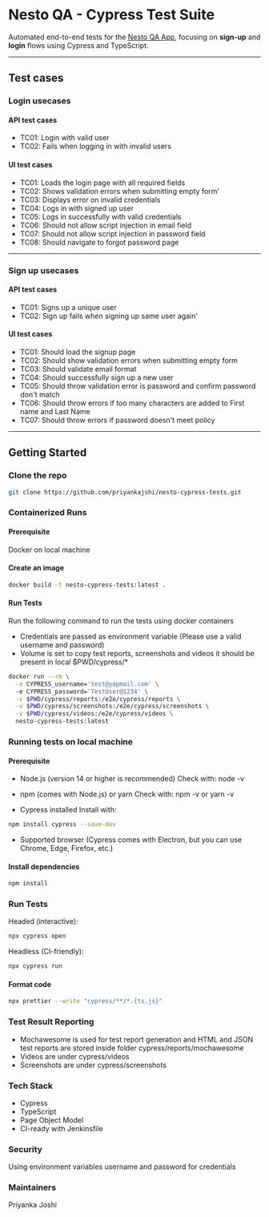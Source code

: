 # Nesto QA - Cypress Test Suite

Automated end-to-end tests for the [Nesto QA App](https://app.qa.nesto.ca/login), focusing on **sign-up** and **login** flows using Cypress and TypeScript.

---

## Test cases
### Login usecases
#### API test cases
* TC01: Login with valid user
* TC02: Fails when logging in with invalid users
#### UI test cases
* TC01: Loads the login page with all required fields
* TC02: Shows validation errors when submitting empty form'
* TC03: Displays error on invalid credentials
* TC04: Logs in with signed up user
* TC05: Logs in successfully with valid credentials
* TC06: Should not allow script injection in email field
* TC07: Should not allow script injection in password field
* TC08: Should navigate to forgot password page

---

### Sign up usecases
#### API test cases
* TC01: Signs up a unique user
* TC02: Sign up fails when signing up same user again'
#### UI test cases
* TC01: Should load the signup page
* TC02: Should show validation errors when submitting empty form
* TC03: Should validate email format
* TC04: Should successfully sign up a new user
* TC05: Should throw validation error is password and confirm password don't match
* TC06: Should throw errors if too many characters are added to First name and Last Name
* TC07: Should throw errors if password doesn't meet policy

---

## Getting Started

### Clone the repo

```bash
git clone https://github.com/priyankajshi/nesto-cypress-tests.git
```

### Containerized Runs

#### Prerequisite
Docker on local machine

#### Create an image 
```bash
docker build -t nesto-cypress-tests:latest .
```

#### Run Tests
Run the following command to run the tests using docker containers

* Credentials are passed as environment variable (Please use a valid username and password)
* Volume is set to copy test reports, screenshots and videos it should be present in local 
   $PWD/cypress/*

```bash
docker run --rm \
  -e CYPRESS_username='test@yopmail.com' \ 
  -e CYPRESS_password='TestUser@1234' \
  -v $PWD/cypress/reports:/e2e/cypress/reports \
  -v $PWD/cypress/screenshots:/e2e/cypress/screenshots \
  -v $PWD/cypress/videos:/e2e/cypress/videos \
  nesto-cypress-tests:latest
```

### Running tests on local machine

#### Prerequisite
* Node.js (version 14 or higher is recommended)
Check with: node -v

* npm (comes with Node.js) or yarn
Check with: npm -v or yarn -v

* Cypress installed
Install with:
```bash
npm install cypress --save-dev
```

* Supported browser (Cypress comes with Electron, but you can use Chrome, Edge, Firefox, etc.)

#### Install dependencies
```bash
npm install
```

### Run Tests
Headed (interactive):
```bash
npx cypress open
```

Headless (CI-friendly):
```bash
npx cypress run
```

#### Format code
```bash
npx prettier --write "cypress/**/*.{ts,js}"
```

### Test Result Reporting
* Mochawesome is used for test report generation and HTML and JSON test reports are stored inside folder cypress/reports/mochawesome
* Videos are under cypress/videos
* Screenshots are under cypress/screenshots

### Tech Stack
* Cypress
* TypeScript
* Page Object Model
* CI-ready with Jenkinsfile

### Security
Using environment variables username and password for credentials

### Maintainers
Priyanka Joshi